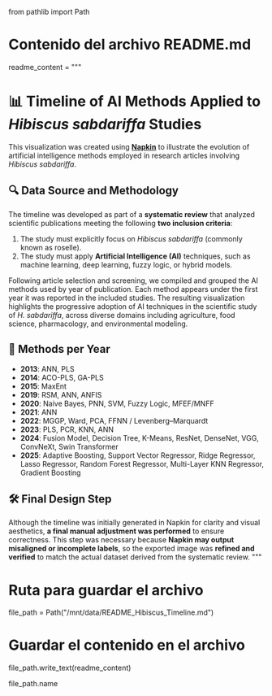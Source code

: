 from pathlib import Path

# Contenido del archivo README.md
readme_content = """
# 📊 Timeline of AI Methods Applied to *Hibiscus sabdariffa* Studies

This visualization was created using **[Napkin](https://napkin.io/)** to illustrate the evolution of artificial intelligence methods employed in research articles involving *Hibiscus sabdariffa*. 

## 🔍 Data Source and Methodology

The timeline was developed as part of a **systematic review** that analyzed scientific publications meeting the following **two inclusion criteria**:

1. The study must explicitly focus on *Hibiscus sabdariffa* (commonly known as roselle).
2. The study must apply **Artificial Intelligence (AI)** techniques, such as machine learning, deep learning, fuzzy logic, or hybrid models.

Following article selection and screening, we compiled and grouped the AI methods used by year of publication. Each method appears under the first year it was reported in the included studies. The resulting visualization highlights the progressive adoption of AI techniques in the scientific study of *H. sabdariffa*, across diverse domains including agriculture, food science, pharmacology, and environmental modeling.

## 📆 Methods per Year

- **2013**: ANN, PLS  
- **2014**: ACO-PLS, GA-PLS  
- **2015**: MaxEnt  
- **2019**: RSM, ANN, ANFIS  
- **2020**: Naive Bayes, PNN, SVM, Fuzzy Logic, MFEF/MNFF  
- **2021**: ANN  
- **2022**: MGGP, Ward, PCA, FFNN / Levenberg–Marquardt  
- **2023**: PLS, PCR, KNN, ANN  
- **2024**: Fusion Model, Decision Tree, K-Means, ResNet, DenseNet, VGG, ConvNeXt, Swin Transformer  
- **2025**: Adaptive Boosting, Support Vector Regressor, Ridge Regressor, Lasso Regressor, Random Forest Regressor, Multi-Layer KNN Regressor, Gradient Boosting

## 🛠 Final Design Step

Although the timeline was initially generated in Napkin for clarity and visual aesthetics, **a final manual adjustment was performed** to ensure correctness. This step was necessary because **Napkin may output misaligned or incomplete labels**, so the exported image was **refined and verified** to match the actual dataset derived from the systematic review.
"""

# Ruta para guardar el archivo
file_path = Path("/mnt/data/README_Hibiscus_Timeline.md")

# Guardar el contenido en el archivo
file_path.write_text(readme_content)

file_path.name
